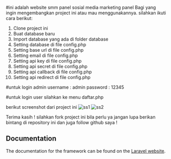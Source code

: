 #ini adalah website smm panel
sosial media marketing panel
Bagi yang ingin mengembangkan project ini atau mau menggunakannya.
silahkan ikuti cara berikut:

1. Clone project ini
2. Buat database baru
3. Import database yang ada di folder database
4. Setting database di file config.php
5. Setting base url di file config.php
6. Setting email di file config.php
7. Setting api key di file config.php
8. Setting api secret di file config.php
9. Setting api callback di file config.php
10. Setting api redirect di file config.php

#untuk login admin
username : admin
password : 12345

#untuk login user
silahkan ke menu daftar.php

berikut screenshot dari project ini
![ss1](https://user-images.githubusercontent.com/77620549/211453132-c64f018c-8765-4025-a4f8-097319a22eac.png)
![ss2](https://user-images.githubusercontent.com/77620549/211453137-ebe113c9-537f-4152-be9d-2334308c7cd5.png)


Terima kasih !
silahkan fork project ini bila perlu ya
jangan lupa berikan bintang di repository ini dan juga follow github saya !

## Documentation

The documentation for the framework can be found on the [Laravel website](http://laravel.com/docs).
